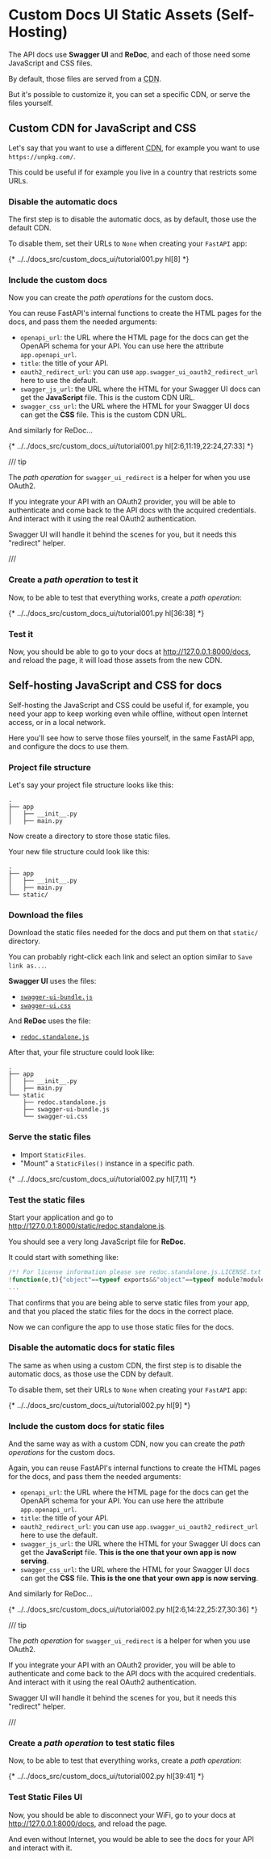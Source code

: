 # Custom Docs UI Static Assets (Self-Hosting)

The API docs use **Swagger UI** and **ReDoc**, and each of those need some JavaScript and CSS files.

By default, those files are served from a <abbr title="Content Delivery Network: A service, normally composed of several servers, that provides static files, like JavaScript and CSS. It's commonly used to serve those files from the server closer to the client, improving performance.">CDN</abbr>.

But it's possible to customize it, you can set a specific CDN, or serve the files yourself.

## Custom CDN for JavaScript and CSS

Let's say that you want to use a different <abbr title="Content Delivery Network">CDN</abbr>, for example you want to use `https://unpkg.com/`.

This could be useful if for example you live in a country that restricts some URLs.

### Disable the automatic docs

The first step is to disable the automatic docs, as by default, those use the default CDN.

To disable them, set their URLs to `None` when creating your `FastAPI` app:

{* ../../docs_src/custom_docs_ui/tutorial001.py hl[8] *}

### Include the custom docs

Now you can create the *path operations* for the custom docs.

You can reuse FastAPI's internal functions to create the HTML pages for the docs, and pass them the needed arguments:

* `openapi_url`: the URL where the HTML page for the docs can get the OpenAPI schema for your API. You can use here the attribute `app.openapi_url`.
* `title`: the title of your API.
* `oauth2_redirect_url`: you can use `app.swagger_ui_oauth2_redirect_url` here to use the default.
* `swagger_js_url`: the URL where the HTML for your Swagger UI docs can get the **JavaScript** file. This is the custom CDN URL.
* `swagger_css_url`: the URL where the HTML for your Swagger UI docs can get the **CSS** file. This is the custom CDN URL.

And similarly for ReDoc...

{* ../../docs_src/custom_docs_ui/tutorial001.py hl[2:6,11:19,22:24,27:33] *}

/// tip

The *path operation* for `swagger_ui_redirect` is a helper for when you use OAuth2.

If you integrate your API with an OAuth2 provider, you will be able to authenticate and come back to the API docs with the acquired credentials. And interact with it using the real OAuth2 authentication.

Swagger UI will handle it behind the scenes for you, but it needs this "redirect" helper.

///

### Create a *path operation* to test it

Now, to be able to test that everything works, create a *path operation*:

{* ../../docs_src/custom_docs_ui/tutorial001.py hl[36:38] *}

### Test it

Now, you should be able to go to your docs at <a href="http://127.0.0.1:8000/docs" class="external-link" target="_blank">http://127.0.0.1:8000/docs</a>, and reload the page, it will load those assets from the new CDN.

## Self-hosting JavaScript and CSS for docs

Self-hosting the JavaScript and CSS could be useful if, for example, you need your app to keep working even while offline, without open Internet access, or in a local network.

Here you'll see how to serve those files yourself, in the same FastAPI app, and configure the docs to use them.

### Project file structure

Let's say your project file structure looks like this:

```
.
├── app
│   ├── __init__.py
│   ├── main.py
```

Now create a directory to store those static files.

Your new file structure could look like this:

```
.
├── app
│   ├── __init__.py
│   ├── main.py
└── static/
```

### Download the files

Download the static files needed for the docs and put them on that `static/` directory.

You can probably right-click each link and select an option similar to `Save link as...`.

**Swagger UI** uses the files:

* <a href="https://cdn.jsdelivr.net/npm/swagger-ui-dist@5/swagger-ui-bundle.js" class="external-link" target="_blank">`swagger-ui-bundle.js`</a>
* <a href="https://cdn.jsdelivr.net/npm/swagger-ui-dist@5/swagger-ui.css" class="external-link" target="_blank">`swagger-ui.css`</a>

And **ReDoc** uses the file:

* <a href="https://cdn.jsdelivr.net/npm/redoc@2.0.0/bundles/redoc.standalone.js" class="external-link" target="_blank">`redoc.standalone.js`</a>

After that, your file structure could look like:

```
.
├── app
│   ├── __init__.py
│   ├── main.py
└── static
    ├── redoc.standalone.js
    ├── swagger-ui-bundle.js
    └── swagger-ui.css
```

### Serve the static files

* Import `StaticFiles`.
* "Mount" a `StaticFiles()` instance in a specific path.

{* ../../docs_src/custom_docs_ui/tutorial002.py hl[7,11] *}

### Test the static files

Start your application and go to <a href="http://127.0.0.1:8000/static/redoc.standalone.js" class="external-link" target="_blank">http://127.0.0.1:8000/static/redoc.standalone.js</a>.

You should see a very long JavaScript file for **ReDoc**.

It could start with something like:

```JavaScript
/*! For license information please see redoc.standalone.js.LICENSE.txt */
!function(e,t){"object"==typeof exports&&"object"==typeof module?module.exports=t(require("null")):
...
```

That confirms that you are being able to serve static files from your app, and that you placed the static files for the docs in the correct place.

Now we can configure the app to use those static files for the docs.

### Disable the automatic docs for static files

The same as when using a custom CDN, the first step is to disable the automatic docs, as those use the CDN by default.

To disable them, set their URLs to `None` when creating your `FastAPI` app:

{* ../../docs_src/custom_docs_ui/tutorial002.py hl[9] *}

### Include the custom docs for static files

And the same way as with a custom CDN, now you can create the *path operations* for the custom docs.

Again, you can reuse FastAPI's internal functions to create the HTML pages for the docs, and pass them the needed arguments:

* `openapi_url`: the URL where the HTML page for the docs can get the OpenAPI schema for your API. You can use here the attribute `app.openapi_url`.
* `title`: the title of your API.
* `oauth2_redirect_url`: you can use `app.swagger_ui_oauth2_redirect_url` here to use the default.
* `swagger_js_url`: the URL where the HTML for your Swagger UI docs can get the **JavaScript** file. **This is the one that your own app is now serving**.
* `swagger_css_url`: the URL where the HTML for your Swagger UI docs can get the **CSS** file. **This is the one that your own app is now serving**.

And similarly for ReDoc...

{* ../../docs_src/custom_docs_ui/tutorial002.py hl[2:6,14:22,25:27,30:36] *}

/// tip

The *path operation* for `swagger_ui_redirect` is a helper for when you use OAuth2.

If you integrate your API with an OAuth2 provider, you will be able to authenticate and come back to the API docs with the acquired credentials. And interact with it using the real OAuth2 authentication.

Swagger UI will handle it behind the scenes for you, but it needs this "redirect" helper.

///

### Create a *path operation* to test static files

Now, to be able to test that everything works, create a *path operation*:

{* ../../docs_src/custom_docs_ui/tutorial002.py hl[39:41] *}

### Test Static Files UI

Now, you should be able to disconnect your WiFi, go to your docs at <a href="http://127.0.0.1:8000/docs" class="external-link" target="_blank">http://127.0.0.1:8000/docs</a>, and reload the page.

And even without Internet, you would be able to see the docs for your API and interact with it.
